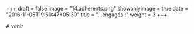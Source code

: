 +++
draft = false
image = "14.adherents.png"
showonlyimage = true
date = "2016-11-05T19:50:47+05:30"
title = "...engagés !"
weight = 3
+++

<!--more-->


A venir
